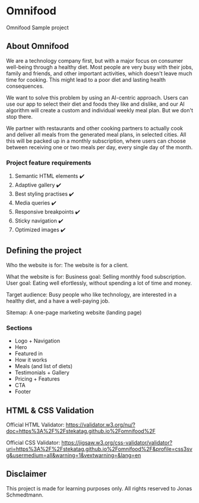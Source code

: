 # Omnifood

Omnifood Sample project

## About Omnifood

We are a technology company first, but with a major focus on consumer well-being through a healthy diet. Most people are very busy with their jobs, family and friends, and other important activities, which doesn't leave much time for cooking. This might lead to a poor diet and lasting health consequences.

We want to solve this problem by using an AI-centric approach. Users can use our app to select their diet and foods they like and dislike, and our AI algorithm will create a custom and individual weekly meal plan. But we don't stop there.

We partner with restaurants and other cooking partners to actually cook and deliver all meals from the generated meal plans, in selected cities. All this will be packed up in a monthly subscription, where users can choose between receiving one or two meals per day, every single day of the month.

### Project feature requirements

1. Semantic HTML elements :heavy_check_mark:
2. Adaptive gallery :heavy_check_mark:
3. Best styling practises :heavy_check_mark:
4. Media queries :heavy_check_mark:
5. Responsive breakpoints :heavy_check_mark:
6. Sticky navigation :heavy_check_mark:
7. Optimized images :heavy_check_mark:

## Defining the project

Who the website is for:
The website is for a client.

What the website is for:
Business goal: Selling monthly food subscription.
User goal: Eating well efortlessly, without spending a lot of time and money.

Target audience:
Busy people who like technology, are interested in a healthy diet, and a have a well-paying job.

Sitemap:
A one-page marketing website (landing page)

### Sections

- Logo + Navigation
- Hero
- Featured in
- How it works
- Meals (and list of diets)
- Testimonials + Gallery
- Pricing + Features
- CTA
- Footer

## HTML & CSS Validation

Official HTML Validator:
https://validator.w3.org/nu/?doc=https%3A%2F%2Fstekatag.github.io%2Fomnifood%2F

Official CSS Validator:
https://jigsaw.w3.org/css-validator/validator?uri=https%3A%2F%2Fstekatag.github.io%2Fomnifood%2F&profile=css3svg&usermedium=all&warning=1&vextwarning=&lang=en

## Disclaimer

This project is made for learning purposes only. All rights reserved to Jonas Schmedtmann.
